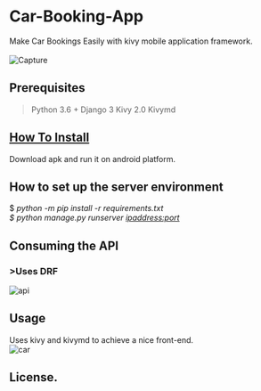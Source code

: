 # Car-Booking-App
Make Car Bookings Easily with kivy mobile application framework.</br>
<br>![Capture](https://user-images.githubusercontent.com/28527827/121875895-a1f10f00-cd11-11eb-97e3-7457fa92a628.PNG)
</br> 
## Prerequisites
 > Python 3.6 +
 > Django 3
 > Kivy 2.0
 > Kivymd
 
## **<u>How To Install</u>**</br>
Download apk and run it on android platform.</br>
## **How to set up the server environment**</br>
   $ *python -m pip install -r requirements.txt </br>
   $ python manage.py runserver <ipaddress:port>*</br>
## **Consuming the API** </br>
###  >Uses DRF </br>
![api](https://user-images.githubusercontent.com/28527827/121873678-49207700-cd0f-11eb-9f07-0fad863b213e.PNG)</br>

## **Usage**</br>
Uses kivy and kivymd to achieve a nice front-end.</br>
![car](https://user-images.githubusercontent.com/28527827/121853490-a7daf600-ccf9-11eb-90fa-3224770e94ee.gif)</br>
## License.
